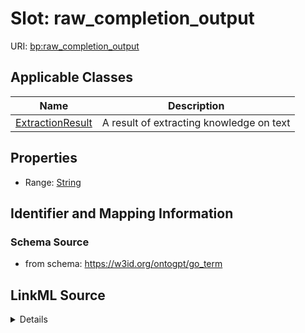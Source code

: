# Slot: raw_completion_output

URI: [bp:raw_completion_output](http://w3id.org/ontogpt/biological-process-templateraw_completion_output)



<!-- no inheritance hierarchy -->




## Applicable Classes

| Name | Description |
| --- | --- |
[ExtractionResult](ExtractionResult.md) | A result of extracting knowledge on text






## Properties

* Range: [String](String.md)







## Identifier and Mapping Information







### Schema Source


* from schema: https://w3id.org/ontogpt/go_term




## LinkML Source

<details>
```yaml
name: raw_completion_output
from_schema: https://w3id.org/ontogpt/go_term
rank: 1000
alias: raw_completion_output
owner: ExtractionResult
domain_of:
- ExtractionResult
range: string

```
</details>